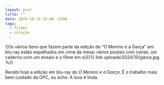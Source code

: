 ```yaml
---
layout: post
title: ""
date: 2024-10-16 15:48 -0300
tags:
  - filmes
  - coleção
---
```


![Os vários itens que fazem parte da edição de "O Menino e a Garça" em blu-ray estão espalhados em cima da mesa: vários postais com cenas, um caderno com um ensaio e o filme em si]({% link uploads/2024/10/garca.jpg %})

Recebi hoje a edição em blu-ray do _O Menino e a Garça_. É o trabalho mais bem cuidado da OPC, eu acho. A luva é linda.
